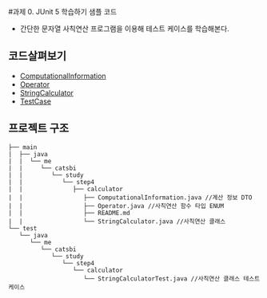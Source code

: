 #과제 0. JUnit 5 학습하기 샘플 코드
* 간단한 문자열 사칙연산 프로그램을 이용해 테스트 케이스를 학습해본다.

## 코드살펴보기
* [ComputationalInformation](./ComputationalInformation.java)
* [Operator](./Operator.java)
* [StringCalculator](./StringCalculator.java)
* [TestCase](../../../../../../../test/java/me/catsbi/study/step4/calculator/StringCalculatorTest.java)

## 프로젝트 구조
```aidl
├── main
|  ├── java
|  |  └── me
|  |     └── catsbi
|  |        └── study
|  |           └── step4
|  |              ├── calculator
|  |                 ├── ComputationalInformation.java //계산 정보 DTO
|  |                 ├── Operator.java //사칙연산 함수 타입 ENUM
|  |                 ├── README.md
|  |                 └── StringCalculator.java //사칙연산 클래스 
└── test
   └── java
      └── me
         └── catsbi
            └── study
               └── step4
                  └── calculator
                     └── StringCalculatorTest.java //사칙연산 클래스 테스트 케이스
```
